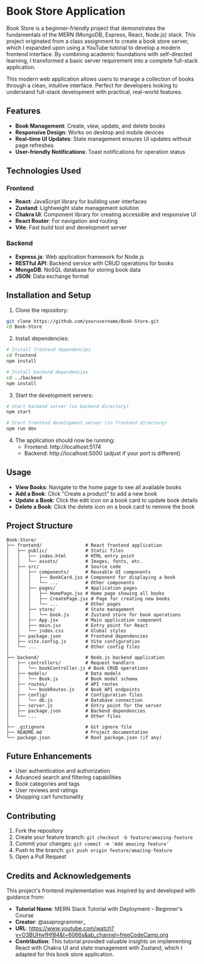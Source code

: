 # Book Store Application

Book Store is a beginner-friendly project that demonstrates the fundamentals of the MERN (MongoDB, Express, React, Node.js) stack. This project originated from a class assignment to create a book store server, which I expanded upon using a YouTube tutorial to develop a modern frontend interface. By combining academic foundations with self-directed learning, I transformed a basic server requirement into a complete full-stack application.

This modern web application allows users to manage a collection of books through a clean, intuitive interface. Perfect for developers looking to understand full-stack development with practical, real-world features.

## Features

* **Book Management**: Create, view, update, and delete books
* **Responsive Design**: Works on desktop and mobile devices
* **Real-time UI Updates**: State management ensures UI updates without page refreshes
* **User-friendly Notifications**: Toast notifications for operation status

## Technologies Used

### Frontend
* **React**: JavaScript library for building user interfaces
* **Zustand**: Lightweight state management solution
* **Chakra UI**: Component library for creating accessible and responsive UI
* **React Router**: For navigation and routing
* **Vite**: Fast build tool and development server

### Backend
* **Express.js**: Web application framework for Node.js
* **RESTful API**: Backend service with CRUD operations for books
* **MongoDB**: NoSQL database for storing book data
* **JSON**: Data exchange format

## Installation and Setup

1. Clone the repository:
```bash
git clone https://github.com/yourusername/Book-Store.git
cd Book-Store
```

2. Install dependencies:
```bash
# Install frontend dependencies
cd frontend
npm install

# Install backend dependencies
cd ../backend
npm install
```

3. Start the development servers:
```bash
# Start backend server (in backend directory)
npm start

# Start frontend development server (in frontend directory)
npm run dev
```

4. The application should now be running:
   * Frontend: http://localhost:5174
   * Backend: http://localhost:5000 (adjust if your port is different)

## Usage

* **View Books**: Navigate to the home page to see all available books
* **Add a Book**: Click "Create a product" to add a new book
* **Update a Book**: Click the edit icon on a book card to update book details
* **Delete a Book**: Click the delete icon on a book card to remove the book

## Project Structure

```
Book-Store/
├── frontend/                # React frontend application
│   ├── public/              # Static files
│   │   ├── index.html       # HTML entry point
│   │   └── assets/          # Images, fonts, etc.
│   ├── src/                 # Source code
│   │   ├── components/      # Reusable UI components
│   │   │   ├── BookCard.jsx # Component for displaying a book
│   │   │   └── ...          # Other components
│   │   ├── pages/           # Application pages
│   │   │   ├── HomePage.jsx # Home page showing all books
│   │   │   ├── CreatePage.jsx # Page for creating new books
│   │   │   └── ...          # Other pages
│   │   ├── store/           # State management
│   │   │   └── book.js      # Zustand store for book operations
│   │   ├── App.jsx          # Main application component
│   │   ├── main.jsx         # Entry point for React
│   │   └── index.css        # Global styles
│   ├── package.json         # Frontend dependencies
│   ├── vite.config.js       # Vite configuration
│   └── ...                  # Other config files
│
├── backend/                 # Node.js backend application
│   ├── controllers/         # Request handlers
│   │   └── bookController.js # Book CRUD operations
│   ├── models/              # Data models
│   │   └── Book.js          # Book model schema
│   ├── routes/              # API routes
│   │   └── bookRoutes.js    # Book API endpoints
│   ├── config/              # Configuration files
│   │   └── db.js            # Database connection
│   ├── server.js            # Entry point for the server
│   ├── package.json         # Backend dependencies
│   └── ...                  # Other files
│
├── .gitignore               # Git ignore file
├── README.md                # Project documentation
└── package.json             # Root package.json (if any)
```

## Future Enhancements

* User authentication and authorization
* Advanced search and filtering capabilities
* Book categories and tags
* User reviews and ratings
* Shopping cart functionality

## Contributing

1. Fork the repository
2. Create your feature branch: `git checkout -b feature/amazing-feature`
3. Commit your changes: `git commit -m 'Add amazing feature'`
4. Push to the branch: `git push origin feature/amazing-feature`
5. Open a Pull Request

## Credits and Acknowledgements

This project's frontend implementation was inspired by and developed with guidance from:

- **Tutorial Name**: MERN Stack Tutorial with Deployment – Beginner's Course 
- **Creator**: ‪@asaprogrammer_‬ 
- **URL**: https://www.youtube.com/watch?v=O3BUHwfHf84&t=6066s&ab_channel=freeCodeCamp.org
- **Contribution**: This tutorial provided valuable insights on implementing React with Chakra UI and state management with Zustand, which I adapted for this book store application.

